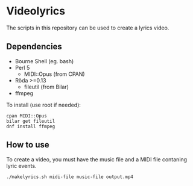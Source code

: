 Videolyrics
===========

The scripts in this repository can be used to create a lyrics video.

## Dependencies

* Bourne Shell (eg. bash)
* Perl 5
	* MIDI::Opus (from CPAN)
* Röda >=0.13
	* fileutil (from Bilar)
* ffmpeg

To install (use root if needed):

	cpan MIDI::Opus
	bilar get fileutil
	dnf install ffmpeg

## How to use

To create a video, you must have the music file and a MIDI file contaning lyric events.

	./makelyrics.sh midi-file music-file output.mp4
